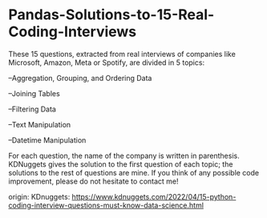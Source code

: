 # Pandas-Solutions-to-15-Real-Coding-Interviews

These 15 questions, extracted from real interviews of companies like Microsoft, Amazon, Meta or Spotify, are divided in 5 topics:

–Aggregation, Grouping, and Ordering Data

–Joining Tables

–Filtering Data

–Text Manipulation

–Datetime Manipulation

For each question, the name of the company is written in parenthesis. KDNuggets gives the solution to the first question of each topic; the solutions to the rest of questions are mine. If you think of any possible code improvement, please do not hesitate to contact me!

origin: KDnuggets: https://www.kdnuggets.com/2022/04/15-python-coding-interview-questions-must-know-data-science.html

